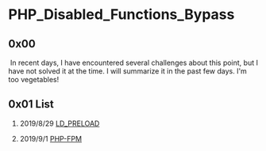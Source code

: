 # PHP_Disabled_Functions_Bypass

## 0x00 

​	In recent days, I have encountered several challenges about this  point, but I have not solved it at the time. I will summarize it in the past few days.  I'm too vegetables!



## 0x01  List



1. 2019/8/29 [LD_PRELOAD](./LD_PRELOAD)

2. 2019/9/1 [PHP-FPM](./PHP-FPM)

